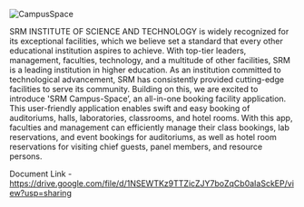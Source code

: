 
![CampusSpace](https://github.com/jadaunabhishek/CampusSpace/assets/103330752/b057e9a5-4625-4d03-a08b-238ac4b1fd9d)


SRM INSTITUTE OF SCIENCE AND TECHNOLOGY is widely recognized for its exceptional facilities, which we believe set a standard that every other educational institution aspires to achieve. With top-tier leaders, management, faculties, technology, and a multitude of other facilities, SRM is a leading institution in higher education.
As an institution committed to technological advancement, SRM has consistently provided cutting-edge facilities to serve its community. Building on this, we are excited to introduce 'SRM Campus-Space’, an all-in-one booking facility application. This user-friendly application enables swift and easy booking of auditoriums, halls, 
laboratories, classrooms, and hotel rooms. With this app, faculties and management can efficiently manage their class bookings, lab reservations, and event bookings for auditoriums, as well as hotel room reservations for visiting chief guests, panel members, and resource persons.

Document Link - https://drive.google.com/file/d/1NSEWTKz9TTZicZJY7boZqCb0aIaSckEP/view?usp=sharing
